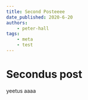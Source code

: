 ```yaml
---
title: Second Posteeee
date_published: 2020-6-20
authors:
    - peter-hall
tags:
    - meta
    - test
---
```


# Secondus post
yeetus aaaa
